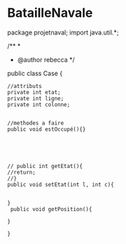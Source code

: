 # BatailleNavale

package projetnaval;
import java.util.*;

/**
 *
 * @author rebecca
 */

public class Case {

    //attributs
    private int etat;
    private int ligne;
    private int colonne;
    
    
    //methodes a faire
    public void estOccupé(){}

   
     
   
   
    // public int getEtat(){
    //return;  
    //}
    public void setEtat(int l, int c){
    
        
    }
     public void getPosition(){
   
    }
    
    }
